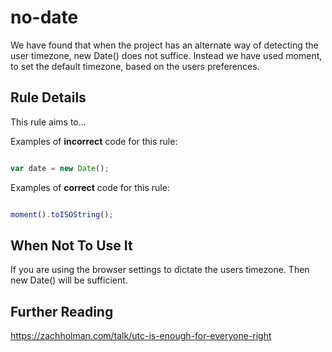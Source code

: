 # no-date

We have found that when the project has an alternate way of detecting the user timezone, new Date() does not suffice. Instead we have used moment, to set the default timezone, based on the users preferences.


## Rule Details

This rule aims to...

Examples of **incorrect** code for this rule:

```js

var date = new Date();

```

Examples of **correct** code for this rule:

```js

moment().toISOString();

```


## When Not To Use It

If you are using the browser settings to dictate the users timezone. Then new Date() will be sufficient.

## Further Reading

https://zachholman.com/talk/utc-is-enough-for-everyone-right
